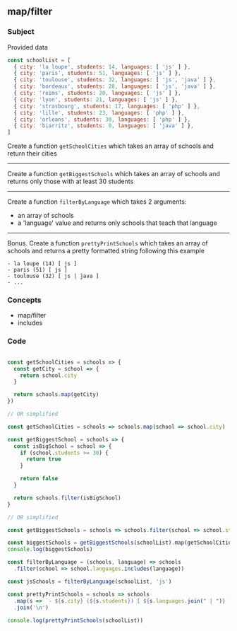 ## map/filter

### Subject

Provided data
```javascript
const schoolList = [ 
  { city: 'la loupe', students: 14, languages: [ 'js' ] },
  { city: 'paris', students: 51, languages: [ 'js' ] },
  { city: 'toulouse', students: 32, languages: [ 'js', 'java' ] },
  { city: 'bordeaux', students: 28, languages: [ 'js', 'java' ] },
  { city: 'reims', students: 20, languages: [ 'js' ] },
  { city: 'lyon', students: 21, languages: [ 'js' ] },
  { city: 'strasbourg', students: 17, languages: [ 'php' ] },
  { city: 'lille', students: 23, languages: [ 'php' ] },
  { city: 'orleans', students: 30, languages: [ 'php' ] },
  { city: 'biarritz', students: 0, languages: [ 'java' ] },
]
```

Create a function `getSchoolCities` which takes an array of schools and return their cities

---

Create a function `getBiggestSchools` which takes an array of schools and returns only those with at least 30 students

---

Create a function `filterByLanguage` which takes 2 arguments:
  - an array of schools
  - a 'language' value
and returns only schools that teach that language

---

Bonus. Create a function `prettyPrintSchools` which takes an array of schools and returns a pretty formatted string following this example
```
- la loupe (14) [ js ]
- paris (51) [ js ]
- toulouse (32) [ js | java ]
- ...
```

### Concepts
- map/filter
- includes

### Code

```javascript

const getSchoolCities = schools => {
  const getCity = school => {
    return school.city
  }

  return schools.map(getCity)
})

// OR simplified

const getSchoolCities = schools => schools.map(school => school.city)
```

```javascript
const getBiggestSchool = schools => {
  const isBigSchool = school => {
    if (school.students >= 30) {
      return true
    }

    return false
  }

  return schools.filter(isBigSchool)
}

// OR simplified

const getBiggestSchools = schools => schools.filter(school => school.students >= 30)

const biggestSchools = getBiggestSchools(schoolList).map(getSchoolCities)
console.log(biggestSchools)
```

```javascript
const filterByLanguage = (schools, language) => schools
  .filter(school => school.languages.includes(language))

const jsSchools = filterByLanguage(schoolList, 'js')
```


```javascript
const prettyPrintSchools = schools => schools
  .map(s => `- ${s.city} (${s.students}) [ ${s.languages.join(" | ")} ]`)
  .join('\n')
  
console.log(prettyPrintSchools(schoolList))
```
